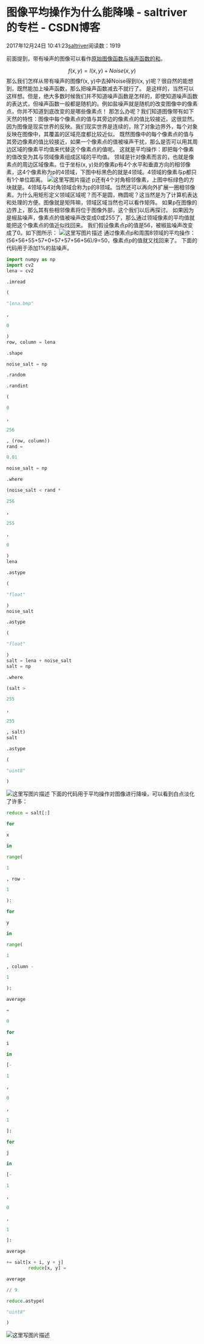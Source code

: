 
# 图像平均操作为什么能降噪 - saltriver的专栏 - CSDN博客


2017年12月24日 10:41:23[saltriver](https://me.csdn.net/saltriver)阅读数：1919


前面提到，带有噪声的图像可以看作[原始图像函数与噪声函数的和](http://blog.csdn.net/saltriver/article/details/78882669)。

$$
f(x, y) = I(x, y) + Noise(x, y)
$$
那么我们怎样从带有噪声的图像f(x, y)中去掉Noise得到I(x, y)呢？很自然的能想到，既然能加上噪声函数，那么把噪声函数减去不就行了。
是这样的，当然可以这样想。但是，绝大多数时候我们并不知道噪声函数是怎样的，即使知道噪声函数的表达式，但噪声函数一般都是随机的。例如盐噪声就是随机的改变图像中的像素点，你并不知道到底改变的是哪些像素点！
那怎么办呢？我们知道图像带有如下天然的特性：图像中每个像素点的值与其旁边的像素点的值比较接近。这很显然。因为图像是现实世界的反映。我们现实世界是连续的，除了对象边界外，每个对象反映在图像中，其覆盖的区域亮度都比较近似。
既然图像中的每个像素点的值与其旁边像素的值比较接近，如果一个像素点的值被噪声干扰，那么是否可以用其周边区域的像素平均值来代替这个像素点的值呢。
这就是平均操作：即把每个像素的值改变为其与领域像素组成区域的平均值。
领域是针对像素而言的，也就是像素点的周边区域像素。位于坐标(x, y)处的像素p有4个水平和垂直方向的相邻像素，这4个像素称为p的4领域，下图中标黑色的就是4领域。4领域的像素与p都只有1个单位距离。
![这里写图片描述](https://img-blog.csdn.net/20171224103837620?watermark/2/text/aHR0cDovL2Jsb2cuY3Nkbi5uZXQvc2FsdHJpdmVy/font/5a6L5L2T/fontsize/400/fill/I0JBQkFCMA==/dissolve/70/gravity/SouthEast)
p还有4个对角相邻像素，上图中标绿色的方块就是。4领域与4对角领域合称为p的8领域。当然还可以再向外扩展一圈相邻像素。为什么用矩形定义领域区域呢？而不是圆，椭圆呢？这当然是为了计算机表达和处理的方便。图像就是矩阵嘛，领域区域当然也可以看作矩阵。
如果p在图像的边界上，那么其有些相邻像素将位于图像外部，这个我们以后再探讨。
如果因为是椒盐噪声，像素点的值被噪声改变成0或255了，那么通过领域像素的平均值就能把这个像素点的值近似找回来。
我们假设像素点p的值是56，被椒盐噪声改变成了0。如下图所示：
![这里写图片描述](https://img-blog.csdn.net/20171224103911296?watermark/2/text/aHR0cDovL2Jsb2cuY3Nkbi5uZXQvc2FsdHJpdmVy/font/5a6L5L2T/fontsize/400/fill/I0JBQkFCMA==/dissolve/70/gravity/SouthEast)
通过像素点p和周围8领域的平均操作：(56+56+55+57+0+57+57+56+56)/9=50，像素点p的值就又找回来了。
下面的代码用于添加1%的盐噪声。
```python
import numpy as np
import cv2
lena = cv2
```
```python
.imread
```
```python
(
```
```python
"lena.bmp"
```
```python
,
```
```python
0
```
```python
)
row, column = lena
```
```python
.shape
```
```python
noise_salt = np
```
```python
.random
```
```python
.randint
```
```python
(
```
```python
0
```
```python
,
```
```python
256
```
```python
, (row, column))
rand =
```
```python
0.01
```
```python
noise_salt = np
```
```python
.where
```
```python
(noise_salt < rand *
```
```python
256
```
```python
,
```
```python
255
```
```python
,
```
```python
0
```
```python
)
lena
```
```python
.astype
```
```python
(
```
```python
"float"
```
```python
)
noise_salt
```
```python
.astype
```
```python
(
```
```python
"float"
```
```python
)
salt = lena + noise_salt
salt = np
```
```python
.where
```
```python
(salt >
```
```python
255
```
```python
,
```
```python
255
```
```python
, salt)
salt
```
```python
.astype
```
```python
(
```
```python
"uint8"
```
```python
)
```
![这里写图片描述](https://img-blog.csdn.net/20171224104035575?watermark/2/text/aHR0cDovL2Jsb2cuY3Nkbi5uZXQvc2FsdHJpdmVy/font/5a6L5L2T/fontsize/400/fill/I0JBQkFCMA==/dissolve/70/gravity/SouthEast)
下面的代码用于平均操作对图像进行降噪，可以看到白点淡化了许多：
```python
reduce = salt[:]
```
```python
for
```
```python
x
```
```python
in
```
```python
range(
```
```python
1
```
```python
, row -
```
```python
1
```
```python
):
```
```python
for
```
```python
y
```
```python
in
```
```python
range(
```
```python
1
```
```python
, column -
```
```python
1
```
```python
):
```
```python
average
```
```python
=
```
```python
0
```
```python
for
```
```python
i
```
```python
in
```
```python
[-
```
```python
1
```
```python
,
```
```python
0
```
```python
,
```
```python
1
```
```python
]:
```
```python
for
```
```python
j
```
```python
in
```
```python
[-
```
```python
1
```
```python
,
```
```python
0
```
```python
,
```
```python
1
```
```python
]:
```
```python
average
```
```python
+= salt[x + i, y + j]
        reduce[x, y] =
```
```python
average
```
```python
// 9
```
```python
reduce.astype(
```
```python
"uint8"
```
```python
)
```
![这里写图片描述](https://img-blog.csdn.net/20171224104101296?watermark/2/text/aHR0cDovL2Jsb2cuY3Nkbi5uZXQvc2FsdHJpdmVy/font/5a6L5L2T/fontsize/400/fill/I0JBQkFCMA==/dissolve/70/gravity/SouthEast)


